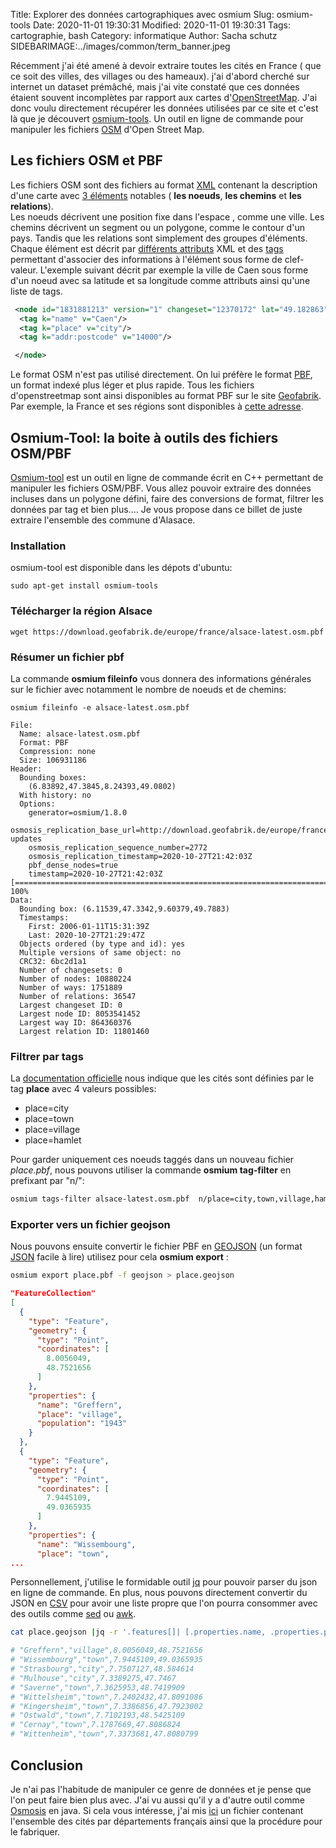 Title: Explorer des données cartographiques avec osmium
Slug: osmium-tools
Date: 2020-11-01 19:30:31
Modified: 2020-11-01 19:30:31
Tags: cartographie, bash
Category: informatique
Author: Sacha schutz
SIDEBARIMAGE:../images/common/term_banner.jpeg

Récemment j'ai été amené à devoir extraire toutes les cités en France ( que ce soit des villes, des villages ou des hameaux). j'ai d'abord cherché sur internet un dataset prémâché, mais j'ai vite constaté que ces données étaient souvent incomplètes par rapport aux cartes d'[OpenStreetMap](https://www.openstreetmap.fr/). 
J'ai donc voulu directement récupérer les données utilisées par ce site et c'est là que je découvert [osmium-tools](https://osmcode.org/osmium-tool/). Un outil en ligne de commande pour manipuler les fichiers [OSM](https://wiki.openstreetmap.org/wiki/OSM_file_formats) d'Open Street Map.

## Les fichiers OSM et PBF

Les fichiers OSM sont des fichiers au format [XML](https://fr.wikipedia.org/wiki/Extensible_Markup_Language) contenant la description d'une carte avec [3 éléments](https://wiki.openstreetmap.org/wiki/Elements) notables ( **les noeuds**, **les chemins** et **les relations**).     
Les noeuds décrivent une position fixe dans l'espace , comme une ville.
Les chemins décrivent un segment ou un polygone, comme le contour d'un pays. Tandis que les relations sont simplement des groupes d'éléments. 
Chaque élément est décrit par [différents attributs](https://wiki.openstreetmap.org/wiki/Elements#Common_attributes) XML et des [tags](https://wiki.openstreetmap.org/wiki/Tags) permettant d'associer des informations à l'élément sous forme de clef-valeur. 
L'exemple suivant décrit par exemple la ville de Caen sous forme d'un noeud avec sa latitude et sa longitude comme attributs ainsi qu'une liste de tags.

```xml
 <node id="1831881213" version="1" changeset="12370172" lat="49.182863" lon="-0.370679" user="lafkor" uid="75625" visible="true" timestamp="2012-07-20T09:43:19Z">
  <tag k="name" v="Caen"/>
  <tag k="place" v="city"/>
  <tag k="addr:postcode" v="14000"/>

 </node>
```

Le format OSM n'est pas utilisé directement. On lui préfère le format [PBF](https://wiki.openstreetmap.org/wiki/PBF_Format), un format indexé plus léger et plus rapide. 
Tous les fichiers d'openstreetmap sont ainsi disponibles au format PBF sur le site [Geofabrik](https://www.geofabrik.de/). Par exemple, la France et ses régions sont disponibles à [cette adresse](https://download.geofabrik.de/europe/france.html). 


## Osmium-Tool: la boite à outils des fichiers OSM/PBF

[Osmium-tool](https://osmcode.org/osmium-tool/) est un outil en ligne de commande écrit en C++ permettant de manipuler les fichiers OSM/PBF. Vous allez pouvoir extraire des données incluses dans un polygone défini, faire des conversions de format, filtrer les données par tag et bien plus.... 
Je vous propose dans ce billet de juste extraire l'ensemble des commune d'Alasace. 

### Installation 
osmium-tool est disponible dans les dépots d'ubuntu: 

    sudo apt-get install osmium-tools 

### Télécharger la région Alsace 

    wget https://download.geofabrik.de/europe/france/alsace-latest.osm.pbf

### Résumer un fichier pbf
La commande **osmium fileinfo** vous donnera des informations générales sur le fichier avec notamment le nombre de noeuds et de chemins:

```
osmium fileinfo -e alsace-latest.osm.pbf 

File:
  Name: alsace-latest.osm.pbf
  Format: PBF
  Compression: none
  Size: 106931186
Header:
  Bounding boxes:
    (6.83892,47.3845,8.24393,49.0802)
  With history: no
  Options:
    generator=osmium/1.8.0
    osmosis_replication_base_url=http://download.geofabrik.de/europe/france/alsace-updates
    osmosis_replication_sequence_number=2772
    osmosis_replication_timestamp=2020-10-27T21:42:03Z
    pbf_dense_nodes=true
    timestamp=2020-10-27T21:42:03Z
[======================================================================] 100% 
Data:
  Bounding box: (6.11539,47.3342,9.60379,49.7883)
  Timestamps:
    First: 2006-01-11T15:31:39Z
    Last: 2020-10-27T21:29:47Z
  Objects ordered (by type and id): yes
  Multiple versions of same object: no
  CRC32: 6bc2d1a1
  Number of changesets: 0
  Number of nodes: 10880224
  Number of ways: 1751889
  Number of relations: 36547
  Largest changeset ID: 0
  Largest node ID: 8053541452
  Largest way ID: 864360376
  Largest relation ID: 11801460

```

### Filtrer par tags 
La [documentation officielle](https://wiki.openstreetmap.org/wiki/Key:place) nous indique que les cités sont définies par le tag **place** avec 4 valeurs possibles:

- place=city
- place=town
- place=village
- place=hamlet

Pour garder uniquement ces noeuds taggés dans un nouveau fichier *place.pbf*, nous pouvons utiliser la commande **osmium tag-filter** en prefixant par "n/":

```bash
osmium tags-filter alsace-latest.osm.pbf  n/place=city,town,village,hamlet -o place.pbf  
```

### Exporter vers un fichier geojson 
Nous pouvons ensuite convertir le fichier PBF en [GEOJSON](https://fr.wikipedia.org/wiki/GeoJSON) (un format [JSON](https://fr.wikipedia.org/wiki/JavaScript_Object_Notation) facile à lire) utilisez pour cela **osmium export** :

```bash
osmium export place.pbf -f geojson > place.geojson
```

```json
"FeatureCollection"
[
  {
    "type": "Feature",
    "geometry": {
      "type": "Point",
      "coordinates": [
        8.0056049,
        48.7521656
      ]
    },
    "properties": {
      "name": "Greffern",
      "place": "village",
      "population": "1943"
    }
  },
  {
    "type": "Feature",
    "geometry": {
      "type": "Point",
      "coordinates": [
        7.9445109,
        49.0365935
      ]
    },
    "properties": {
      "name": "Wissembourg",
      "place": "town",
...

```

Personnellement, j'utilise le formidable outil [jq](https://stedolan.github.io/jq/) pour pouvoir parser du json en ligne de commande. En plus, nous pouvons directement convertir du JSON en [CSV](https://fr.wikipedia.org/wiki/Comma-separated_values) pour avoir une liste propre que l'on pourra consommer avec des outils comme [sed](https://fr.wikipedia.org/wiki/Stream_Editor) ou [awk](https://fr.wikipedia.org/wiki/Awk). 

```bash
cat place.geojson |jq -r '.features[]| [.properties.name, .properties.place,.geometry.coordinates[0],.geometry.coordinates[1]]|@csv'

# "Greffern","village",8.0056049,48.7521656
# "Wissembourg","town",7.9445109,49.0365935
# "Strasbourg","city",7.7507127,48.584614
# "Mulhouse","city",7.3389275,47.7467
# "Saverne","town",7.3625953,48.7419909
# "Wittelsheim","town",7.2402432,47.8091086
# "Kingersheim","town",7.3386856,47.7923002
# "Ostwald","town",7.7102193,48.5425109
# "Cernay","town",7.1787669,47.8086824
# "Wittenheim","town",7.3373681,47.8080799

```

## Conclusion 
Je n'ai pas l'habitude de manipuler ce genre de données et je pense que l'on peut faire bien plus avec. J'ai vu aussi qu'il y a d'autre outil comme [Osmosis](https://wiki.openstreetmap.org/wiki/Osmosis) en java.
Si cela vous intéresse, j'ai mis [ici](https://github.com/dridk/france_place_gps) un fichier contenant l'ensemble des cités par départements français ainsi que la procédure pour le fabriquer.


